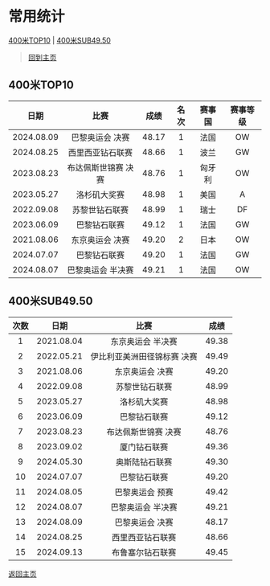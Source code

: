 # 常用统计

[400米TOP10](#1) | [400米SUB49.50](#2)

> [回到主页](./Profile.md)

## 400米TOP10

|    日期    |        比赛         | 成绩  | 名次 | 赛事国 | 赛事等级 |
| :--------: | :-----------------: | :---: | :--: | :----: | :------: |
| 2024.08.09 |   巴黎奥运会 决赛   | 48.17 |  1   |  法国  |    OW    |
| 2024.08.25 |  西里西亚钻石联赛   | 48.66 |  1   |  波兰  |    GW    |
| 2023.08.23 | 布达佩斯世锦赛 决赛 | 48.76 |  1   | 匈牙利 |    OW    |
| 2023.05.27 |    洛杉矶大奖赛     | 48.98 |  1   |  美国  |    A     |
| 2022.09.08 |   苏黎世钻石联赛    | 48.99 |  1   |  瑞士  |    DF    |
| 2023.06.09 |    巴黎钻石联赛     | 49.12 |  1   |  法国  |    GW    |
| 2021.08.06 |   东京奥运会 决赛   | 49.20 |  2   |  日本  |    OW    |
| 2024.07.07 |    巴黎钻石联赛     | 49.20 |  1   |  法国  |    GW    |
| 2024.08.07 |  巴黎奥运会 半决赛  | 49.21 |  1   |  法国  |    OW    |

## 400米SUB49.50

| 次数 |    日期    |            比赛             | 成绩  |
| :--: | :--------: | :-------------------------: | :---: |
|  1   | 2021.08.04 |      东京奥运会 半决赛      | 49.38 |
|  2   | 2022.05.21 | 伊比利亚美洲田径锦标赛 决赛 | 49.49 |
|  3   | 2021.08.06 |       东京奥运会 决赛       | 49.20 |
|  4   | 2022.09.08 |       苏黎世钻石联赛        | 48.99 |
|  5   | 2023.05.27 |        洛杉矶大奖赛         | 48.98 |
|  6   | 2023.06.09 |        巴黎钻石联赛         | 49.12 |
|  7   | 2023.08.23 |     布达佩斯世锦赛 决赛     | 48.76 |
|  8   | 2023.09.02 |        厦门钻石联赛         | 49.36 |
|  9   | 2024.05.30 |       奥斯陆钻石联赛        | 49.30 |
|  10  | 2024.07.07 |        巴黎钻石联赛         | 49.20 |
|  11  | 2024.08.05 |       巴黎奥运会 预赛       | 49.42 |
|  12  | 2024.08.07 |      巴黎奥运会 半决赛      | 49.21 |
|  13  | 2024.08.09 |       巴黎奥运会 决赛       | 48.17 |
|  14  | 2024.08.25 |      西里西亚钻石联赛       | 48.66 |
|  15  | 2024.09.13 |      布鲁塞尔钻石联赛       | 49.45 |

[返回主页](./Profile.md)